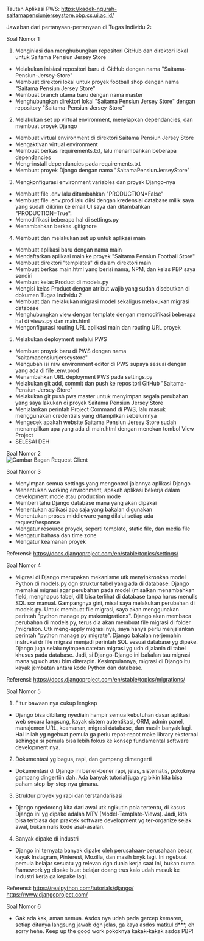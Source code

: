 Tautan Aplikasi PWS: https://kadek-ngurah-saitamapensiunjerseystore.pbp.cs.ui.ac.id/

Jawaban dari pertanyaan-pertanyaan di Tugas Individu 2:

Soal Nomor 1

1. Menginiasi dan menghubungkan repositori GitHub dan direktori lokal untuk Saitama Pensiun Jersey Store
- Melakukan inisiasi repositori baru di GitHub dengan nama "Saitama-Pensiun-Jersey-Store"
- Membuat direktori lokal untuk proyek football shop dengan nama "Saitama Pensiun Jersey Store"
- Membuat branch utama baru dengan nama master
- Menghubungkan direktori lokal "Saitama Pensiun Jersey Store" dengan repository "Saitama-Pensiun-Jersey-Store"

2. Melakukan set up virtual environment, menyiapkan dependancies, dan membuat proyek Django
- Membuat virtual environment di direktori Saitama Pensiun Jersey Store
- Mengaktivan virtual environment
- Membuat berkas requirements.txt, lalu menambahkan beberapa dependancies
- Meng-install dependancies pada requirements.txt
- Membuat proyek Django dengan nama "SaitamaPensiunJerseyStore"

3. Mengkonfigurasi environment variables dan proyek Django-nya
- Membuat file .env lalu ditambahkan "PRODUCTION=False" 
- Membuat file .env.prod lalu diisi dengan kredensial database milik saya yang sudah dikirim ke email UI saya dan ditambahkan "PRODUCTION=True".
- Memodifikasi beberapa hal di settings.py
- Menambahkan berkas .gitignore

4. Membuat dan melakukan set up untuk aplikasi main
- Membuat aplikasi baru dengan nama main
- Mendaftarkan aplikasi main ke proyek "Saitama Pensiun Football Store"
- Membuat direktori "templates" di dalam direktori main
- Membuat berkas main.html yang berisi nama, NPM, dan kelas PBP saya sendiri
- Membuat kelas Product di models.py
- Mengisi kelas Product dengan atribut wajib yang sudah disebutkan di dokumen Tugas Individu 2
- Membuat dan melakukan migrasi model sekaligus melakukan migrasi database
- Menghubungkan view dengan template dengan memodifikasi beberapa hal di views.py dan main.html
- Mengonfigurasi routing URL aplikasi main dan routing URL proyek

5. Melakukan deployment melalui PWS
- Membuat proyek baru di PWS dengan nama "saitamapensiunjerseystore"
- Mengubah isi raw environment editor di PWS supaya sesuai dengan yang ada di file .env.prod
- Menambahkan URL deployment PWS pada settings.py 
- Melakukan git add, commit dan push ke repositori GitHub "Saitama-Pensiun-Jersey-Store"
- Melakukan git push pws master untuk menyimpan segala perubahan yang saya lakukan di proyek Saitama Pensiun Jersey Store
- Menjalankan perintah Project Command di PWS, lalu masuk menggunakan credentials yang ditampilkan sebelumnya
- Mengecek apakah website Saitama Pensiun Jersey Store sudah menampilkan apa yang ada di main.html dengan menekan tombol View Project
- SELESAI DEH

Soal Nomor 2    
![Gambar Bagan Request Client]([[images/Gambar_Bagan](https://github.com/cloudthegoat/Saitama-Pensiun-Jersey-Store/blob/eb37ee2f46252a7910de815b0b0bafa4549f3626/Gambar_Bagan_Request_Client.png)](https://github.com/cloudthegoat/Saitama-Pensiun-Jersey-Store/blob/main/Gambar_Bagan_Request_Client.png?raw=true))



Soal Nomor 3
- Menyimpan semua settings yang mengontrol jalannya aplikasi Django
- Menentukan working environment, apakah aplikasi bekerja dalam development mode atau production mode
- Memberi tahu Django database mana yang akan dipakai
- Menentukan aplikasi apa saja yang bakalan digunakan
- Menentukan proses middleware yang dilalui setiap ada request/response
- Mengatur resource proyek, seperti template, static file, dan media file
- Mengatur bahasa dan time zone
- Mengatur keamanan proyek

Referensi:
https://docs.djangoproject.com/en/stable/topics/settings/

Soal Nomor 4

- Migrasi di Django merupakan mekanisme utk menyinkronkan model Python di models.py dgn struktur tabel yang ada di database. Django memakai migrasi agar perubahan pada model (misalkan menambahkan field, menghapus tabel, dll) bisa terlihat di database tanpa harus menulis SQL scr manual. Gampangnya gini, misal saya melakukan perubahan di models.py. Untuk membuat file migrasi, saya akan menggunakan perintah "python manage.py makemigrations". Django akan membaca perubahan di models.py, terus dia akan membuat file migrasi di folder /migration. Utk meng-apply migrasi nya, saya hanya perlu menjalankan perintah "python manage.py migrate". Django bakalan nerjemahin instruksi dr file migrasi menjadi perintah SQL sesuai database yg dipake. Django juga selalu nyimpen catetan migrasi yg udh dijalanin di tabel khusus pada database. Jadi, si Django-Django ini bakalan tau migrasi mana yg udh atau blm diterapin. Kesimpulannya, migrasi di Django itu kayak jembatan antara kode Python dan database.

Referensi:
https://docs.djangoproject.com/en/stable/topics/migrations/


Soal Nomor 5
1. Fitur bawaan nya cukup lengkap
- Django bisa dibilang nyediain hampir semua kebutuhan dasar aplikasi web secara langsung, kayak sistem autentikasi, ORM, admin panel, manajemen URL, keamanan, migrasi database, dan masih banyak lagi. Hal inilah yg ngebuat pemula ga perlu repot-repot make library eksternal sehingga si pemula bisa lebih fokus ke konsep fundamental software development nya.
2. Dokumentasi yg bagus, rapi, dan gampang dimengerti
- Dokumentasi di Django ini bener-bener rapi, jelas, sistematis, pokoknya gampang dingertiin dah. Ada banyak tutorial juga yg bikin kita bisa paham step-by-step nya gimana.
3. Struktur proyek yg rapi dan terstandarisasi
- Django ngedorong kita dari awal utk ngikutin pola tertentu, di kasus Django ini yg dipake adalah MTV (Model-Template-Views). Jadi, kita bisa terbiasa dgn praktek software development yg ter-organize sejak awal, bukan nulis kode asal-asalan.
4. Banyak dipake di industri
- Django ini ternyata banyak dipake oleh perusahaan-perusahaan besar, kayak Instagram, Pinterest, Mozilla, dan masih bnyk lagi. Ini ngebuat pemula belajar sesuatu yg relevan dgn dunia kerja saat ini, bukan cuma framework yg dipake buat belajar doang trus kalo udah masuk ke industri kerja ga kepake lagi.

Referensi:
https://realpython.com/tutorials/django/
https://www.djangoproject.com/

Soal Nomor 6
- Gak ada kak, aman semua. Asdos nya udah pada gercep kemaren, setiap ditanya langsung jawab dgn jelas, ga kaya asdos matkul d***, eh sorry hehe. Keep up the good work pokoknya kakak-kakak asdos PBP!
